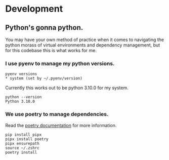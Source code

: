 # Development

## Python's gonna python.

You may have your own method of practice when it comes to navigating the python morass of virtual environments and dependency management, but for this codebase this is what works for me.

### I use pyenv to manage my python versions.

```
pyenv versions
* system (set by ~/.pyenv/version)
```

Currently this works out to be python 3.10.0 for my system.

```
python --version
Python 3.10.0
```

### We use poetry to manage dependencies.
Read the [poetry documentation](https://python-poetry.org/docs/) for more information.
```
pip install pipx
pipx install poetry
pipx ensurepath
source ~/.zshrc
poetry install
```
